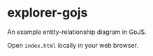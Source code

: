 # explorer-gojs

An example entity-relationship diagram in GoJS.

Open `index.html` locally in your web browser.
